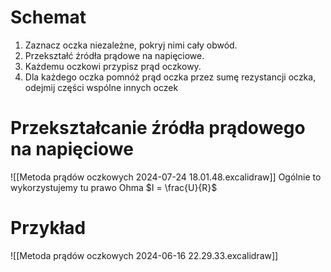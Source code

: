 # Schemat
1. Zaznacz oczka niezależne, pokryj nimi cały obwód. 
2. Przekształć źródła prądowe na napięciowe.
3. Każdemu oczkowi przypisz prąd oczkowy.
4. Dla każdego oczka pomnóż prąd oczka przez sumę rezystancji oczka, odejmij części wspólne innych oczek
# Przekształcanie źródła prądowego na napięciowe
![[Metoda prądów oczkowych 2024-07-24 18.01.48.excalidraw]]
Ogólnie to wykorzystujemy tu prawo Ohma $I = \frac{U}{R}$
# Przykład
![[Metoda prądów oczkowych 2024-06-16 22.29.33.excalidraw]]